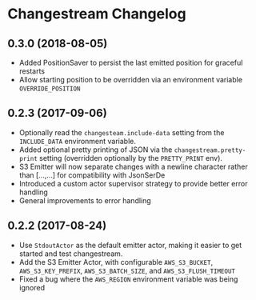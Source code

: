# Changestream Changelog

## 0.3.0 (2018-08-05)

- Added PositionSaver to persist the last emitted position for graceful restarts
- Allow starting position to be overridden via an environment variable `OVERRIDE_POSITION`

## 0.2.3 (2017-09-06)

- Optionally read the `changesteam.include-data` setting from the `INCLUDE_DATA` environment variable.
- Added optional pretty printing of JSON via the `changestream.pretty-print` setting (overridden optionally by the `PRETTY_PRINT` env).
- S3 Emitter will now separate changes with a newline character rather than [...,...] for compatibility with JsonSerDe
- Introduced a custom actor supervisor strategy to provide better error handling
- General improvements to error handling


## 0.2.2 (2017-08-24)

- Use `StdoutActor` as the default emitter actor, making it easier to get started and test changestream.
- Add the S3 Emitter Actor, with configurable `AWS_S3_BUCKET`, `AWS_S3_KEY_PREFIX`, `AWS_S3_BATCH_SIZE`, and `AWS_S3_FLUSH_TIMEOUT`
- Fixed a bug where the `AWS_REGION` environment variable was being ignored
